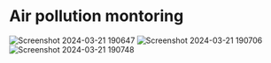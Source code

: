 # Air pollution montoring
![Screenshot 2024-03-21 190647](https://github.com/Bhavitha14/Airpollutionmontitoring/assets/139752681/16387b7c-553b-42b2-96db-43f739093db0)
![Screenshot 2024-03-21 190706](https://github.com/Bhavitha14/Airpollutionmontitoring/assets/139752681/ebeb253b-4215-45d4-96db-5b2c9a9d5825)
![Screenshot 2024-03-21 190748](https://github.com/Bhavitha14/Airpollutionmontitoring/assets/139752681/5e51a567-aed9-4041-beef-34e8fdf9ca91)



